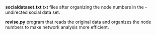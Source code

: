 **socialdataset.txt**
txt files after organizing the node numbers in the -undirected social data set.

**revise.py**
program that reads the original data and organizes the node numbers to make network analysis more efficient.
